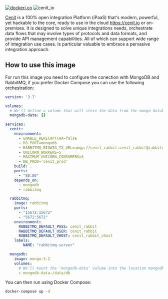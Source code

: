 [![dockeri.co](https://dockeri.co/image/alejandro92/cenit)](https://hub.docker.com/r/alejandro92/cenit)
![cenit_io](https://user-images.githubusercontent.com/4213488/40578188-bcbf8a58-60c4-11e8-96d7-19842c348c5e.png)

[Cenit](https://cenit.io) is a 100% open integration Platform (iPaaS) that's modern, powerful, yet hackable to the core, ready to use in the cloud https://cenit.io or on-premises. It is designed to solve unique integrations needs, orchestrate data flows that may involve types of protocols and data formats, and provide API management capabilities. All of which can support wide range of integration use cases. Is particular valuable to embrace a pervasive integration approach.

## How to use this image

For run this image you need to configure the conection with MongoDB and RabbitMQ, if you prefer Docker Compose you can use the following orchestration:

```yaml
version: '3.7'

volumes:
  # We'll define a volume that will store the data from the mongo databases:
  mongodb-data: {}

services:
  cenit:
    environment:
      - ENABLE_RERECAPTCHA=false
      - DB_PORT=mongodb
      - RABBITMQ_BIGWIG_TX_URL=amqp://cenit_rabbit:cenit_rabbit@rabbitmq/cenit_rabbit_vhost
      - UNICORN_WORKERS=5
      - MAXIMUM_UNICORN_CONSUMERS=3
      - DB_PROD='cenit_prod'
    build: .
    ports:
      - "80:80"
    depends_on:
      - mongodb
      - rabbitmq

  rabbitmq:
    image: rabbitmq
    ports:
      - "15672:15672"
      - "5672:5672"
    environment:
      RABBITMQ_DEFAULT_PASS: cenit_rabbit
      RABBITMQ_DEFAULT_USER: cenit_rabbit
      RABBITMQ_DEFAULT_VHOST: cenit_rabbit_vhost
    labels:
        NAME: "rabbitmq-server"

  mongodb:
    image: mongo:3.2
    volumes:
      # We'll mount the 'mongodb-data' volume into the location mongodb stores it's data:
      - mongodb-data:/data/db
```

You can then run using Docker Compose:
```bash
docker-compose up -d
```

